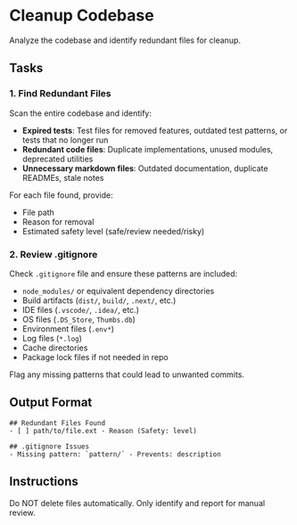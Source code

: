 # Cleanup Codebase

Analyze the codebase and identify redundant files for cleanup.

## Tasks

### 1. Find Redundant Files

Scan the entire codebase and identify:

- **Expired tests**: Test files for removed features, outdated test patterns, or tests that no longer run
- **Redundant code files**: Duplicate implementations, unused modules, deprecated utilities
- **Unnecessary markdown files**: Outdated documentation, duplicate READMEs, stale notes

For each file found, provide:

- File path
- Reason for removal
- Estimated safety level (safe/review needed/risky)

### 2. Review .gitignore

Check `.gitignore` file and ensure these patterns are included:

- `node_modules/` or equivalent dependency directories
- Build artifacts (`dist/`, `build/`, `.next/`, etc.)
- IDE files (`.vscode/`, `.idea/`, etc.)
- OS files (`.DS_Store`, `Thumbs.db`)
- Environment files (`.env*`)
- Log files (`*.log`)
- Cache directories
- Package lock files if not needed in repo

Flag any missing patterns that could lead to unwanted commits.

## Output Format

```
## Redundant Files Found
- [ ] path/to/file.ext - Reason (Safety: level)

## .gitignore Issues
- Missing pattern: `pattern/` - Prevents: description
```

## Instructions

Do NOT delete files automatically. Only identify and report for manual review.
